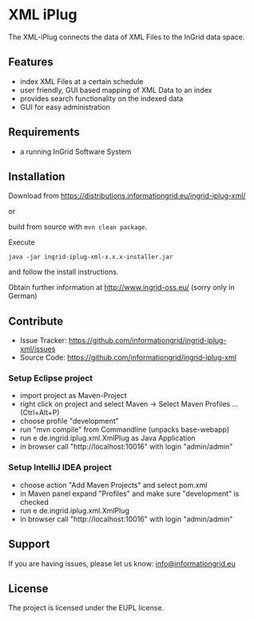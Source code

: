XML iPlug
========

The XML-iPlug connects the data of XML Files to the InGrid data space.

Features
--------

- index XML Files at a certain schedule
- user friendly, GUI based mapping of XML Data to an index
- provides search functionality on the indexed data
- GUI for easy administration


Requirements
-------------

- a running InGrid Software System

Installation
------------

Download from https://distributions.informationgrid.eu/ingrid-iplug-xml/
 
or

build from source with `mvn clean package`.

Execute

```
java -jar ingrid-iplug-xml-x.x.x-installer.jar
```

and follow the install instructions.

Obtain further information at http://www.ingrid-oss.eu/ (sorry only in German)


Contribute
----------

- Issue Tracker: https://github.com/informationgrid/ingrid-iplug-xml/issues
- Source Code: https://github.com/informationgrid/ingrid-iplug-xml
 
### Setup Eclipse project

* import project as Maven-Project
* right click on project and select Maven -> Select Maven Profiles ... (Ctrl+Alt+P)
* choose profile "development"
* run "mvn compile" from Commandline (unpacks base-webapp) 
* run e de.ingrid.iplug.xml.XmlPlug as Java Application
* in browser call "http://localhost:10016" with login "admin/admin"

### Setup IntelliJ IDEA project

* choose action "Add Maven Projects" and select pom.xml
* in Maven panel expand "Profiles" and make sure "development" is checked
* run e de.ingrid.iplug.xml.XmlPlug
* in browser call "http://localhost:10016" with login "admin/admin"

Support
-------

If you are having issues, please let us know: info@informationgrid.eu

License
-------

The project is licensed under the EUPL license.
